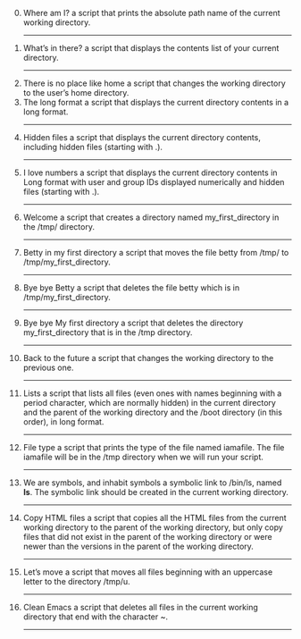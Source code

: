 0. Where am I? a script that prints the absolute path name of the current working directory.<hr>
1. What’s in there? a script that displays the contents list of your current directory.<hr>
2. There is no place like home a script that changes the working directory to the user’s home directory.
3. The long format a script that displays the current directory contents in a long format.<hr>
4. Hidden files a script that displays the current directory contents, including hidden files (starting with .).<hr>
5. I love numbers a script that displays the current directory contents in Long format with user and group IDs displayed numerically and hidden files (starting with .).<hr>
6. Welcome a script that creates a directory named my_first_directory in the /tmp/ directory.<hr>
7. Betty in my first directory a script that moves the file betty from /tmp/ to /tmp/my_first_directory.<hr>
8. Bye bye Betty a script that deletes the file betty which is in /tmp/my_first_directory.<hr>
9. Bye bye My first directory a script that deletes the directory my_first_directory that is in the /tmp directory.<hr>
10. Back to the future a script that changes the working directory to the previous one.<hr>
11. Lists a script that lists all files (even ones with names beginning with a period character, which are normally hidden) in the current directory and the parent of the working directory and the /boot directory (in this order), in long format.<hr>
12. File type a script that prints the type of the file named iamafile. The file iamafile will be in the /tmp directory when we will run your script.<hr>
13. We are symbols, and inhabit symbols a symbolic link to /bin/ls, named __ls__. The symbolic link should be created in the current working directory.<hr>
14. Copy HTML files a script that copies all the HTML files from the current working directory to the parent of the working directory, but only copy files that did not exist in the parent of the working directory or were newer than the versions in the parent of the working directory.<hr>
15. Let’s move a script that moves all files beginning with an uppercase letter to the directory /tmp/u.<hr>
16. Clean Emacs a script that deletes all files in the current working directory that end with the character ~.<hr>
